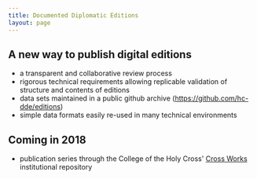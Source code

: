 ```yaml
---
title: Documented Diplomatic Editions
layout: page
---
```



## A new way to publish digital editions


-   a transparent and collaborative review process
-   rigorous technical requirements allowing replicable validation of structure and contents of editions
-   data sets maintained in a public github archive (<https://github.com/hc-dde/editions>)
-   simple data formats easily re-used in many technical environments


## Coming in 2018

-   publication series through the College of the Holy Cross' [Cross Works](http://crossworks.holycross.edu/peer_review_list.html) institutional repository
